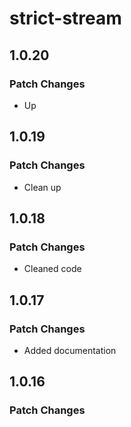 # strict-stream

## 1.0.20

### Patch Changes

- Up

## 1.0.19

### Patch Changes

- Clean up

## 1.0.18

### Patch Changes

- Cleaned code

## 1.0.17

### Patch Changes

- Added documentation

## 1.0.16

### Patch Changes
